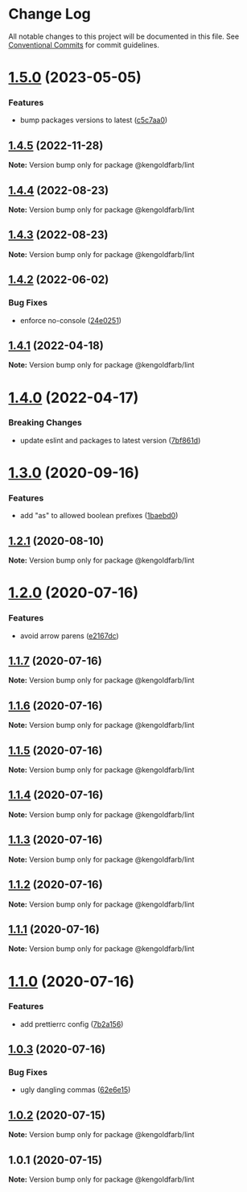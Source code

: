 # Change Log

All notable changes to this project will be documented in this file.
See [Conventional Commits](https://conventionalcommits.org) for commit guidelines.

# [1.5.0](https://github.com/kengoldfarb/lint/compare/v1.4.5...v1.5.0) (2023-05-05)

### Features

- bump packages versions to latest ([c5c7aa0](https://github.com/kengoldfarb/lint/commit/c5c7aa0))

## [1.4.5](https://github.com/kengoldfarb/lint/compare/v1.4.4...v1.4.5) (2022-11-28)

**Note:** Version bump only for package @kengoldfarb/lint

## [1.4.4](https://github.com/kengoldfarb/lint/compare/v1.4.3...v1.4.4) (2022-08-23)

**Note:** Version bump only for package @kengoldfarb/lint

## [1.4.3](https://github.com/kengoldfarb/lint/compare/v1.4.2...v1.4.3) (2022-08-23)

**Note:** Version bump only for package @kengoldfarb/lint

## [1.4.2](https://github.com/kengoldfarb/lint/compare/v1.4.1...v1.4.2) (2022-06-02)

### Bug Fixes

- enforce no-console ([24e0251](https://github.com/kengoldfarb/lint/commit/24e0251))

## [1.4.1](https://github.com/kengoldfarb/lint/compare/v1.4.0...v1.4.1) (2022-04-18)

**Note:** Version bump only for package @kengoldfarb/lint

# [1.4.0](https://github.com/kengoldfarb/lint/compare/v1.3.0...v1.4.0) (2022-04-17)

### Breaking Changes

- update eslint and packages to latest version ([7bf861d](https://github.com/kengoldfarb/lint/commit/7bf861d))

# [1.3.0](https://github.com/kengoldfarb/lint/compare/v1.2.1...v1.3.0) (2020-09-16)

### Features

- add "as" to allowed boolean prefixes ([1baebd0](https://github.com/kengoldfarb/lint/commit/1baebd0))

## [1.2.1](https://github.com/kengoldfarb/lint/compare/v1.2.0...v1.2.1) (2020-08-10)

**Note:** Version bump only for package @kengoldfarb/lint

# [1.2.0](https://github.com/kengoldfarb/lint/compare/v1.1.7...v1.2.0) (2020-07-16)

### Features

- avoid arrow parens ([e2167dc](https://github.com/kengoldfarb/lint/commit/e2167dc))

## [1.1.7](https://github.com/kengoldfarb/lint/compare/v1.1.6...v1.1.7) (2020-07-16)

**Note:** Version bump only for package @kengoldfarb/lint

## [1.1.6](https://github.com/kengoldfarb/lint/compare/v1.1.5...v1.1.6) (2020-07-16)

**Note:** Version bump only for package @kengoldfarb/lint

## [1.1.5](https://github.com/kengoldfarb/lint/compare/v1.1.4...v1.1.5) (2020-07-16)

**Note:** Version bump only for package @kengoldfarb/lint

## [1.1.4](https://github.com/kengoldfarb/lint/compare/v1.1.3...v1.1.4) (2020-07-16)

**Note:** Version bump only for package @kengoldfarb/lint

## [1.1.3](https://github.com/kengoldfarb/lint/compare/v1.1.2...v1.1.3) (2020-07-16)

**Note:** Version bump only for package @kengoldfarb/lint

## [1.1.2](https://github.com/kengoldfarb/lint/compare/v1.1.1...v1.1.2) (2020-07-16)

**Note:** Version bump only for package @kengoldfarb/lint

## [1.1.1](https://github.com/kengoldfarb/lint/compare/v1.1.0...v1.1.1) (2020-07-16)

**Note:** Version bump only for package @kengoldfarb/lint

# [1.1.0](https://github.com/kengoldfarb/lint/compare/v1.0.3...v1.1.0) (2020-07-16)

### Features

- add prettierrc config ([7b2a156](https://github.com/kengoldfarb/lint/commit/7b2a156))

## [1.0.3](https://github.com/kengoldfarb/lint/compare/v1.0.2...v1.0.3) (2020-07-16)

### Bug Fixes

- ugly dangling commas ([62e6e15](https://github.com/kengoldfarb/lint/commit/62e6e15))

## [1.0.2](https://github.com/kengoldfarb/lint/compare/v1.0.1...v1.0.2) (2020-07-15)

**Note:** Version bump only for package @kengoldfarb/lint

## 1.0.1 (2020-07-15)

**Note:** Version bump only for package @kengoldfarb/lint

